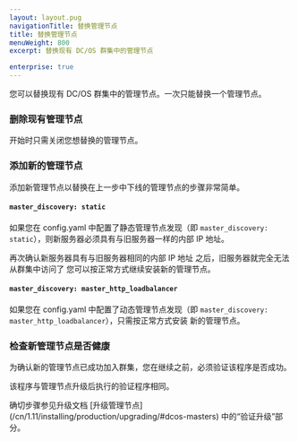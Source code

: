 ```yaml
---
layout: layout.pug
navigationTitle: 替换管理节点
title: 替换管理节点
menuWeight: 800
excerpt: 替换现有 DC/OS 群集中的管理节点

enterprise: true
---
```


<!-- This source repo for this topic is https://github.com/mesosphere/dcos-docs-site -->


您可以替换现有 DC/OS 群集中的管理节点。一次只能替换一个管理节点。

### 删除现有管理节点

开始时只需关闭您想替换的管理节点。

### 添加新的管理节点

添加新管理节点以替换在上一步中下线的管理节点的步骤非常简单。

#### `master_discovery: static`

如果您在 config.yaml 中配置了静态管理节点发现（即
`master_discovery: static`），则新服务器必须具有与旧服务器一样的内部 IP
地址。

再次确认新服务器具有与旧服务器相同的内部 IP 地址
之后，旧服务器就完全无法从群集中访问了
您可以按正常方式继续安装新的管理节点。

#### `master_discovery: master_http_loadbalancer`

如果您在 config.yaml 中配置了动态管理节点发现（即
`master_discovery: master_http_loadbalancer`），只需按正常方式安装
新的管理节点。

### 检查新管理节点是否健康

为确认新的管理节点已成功加入群集，您在继续之前，必须验证该程序是否成功。

该程序与管理节点升级后执行的验证程序相同。

确切步骤参见升级文档 [升级管理节点] (/cn/1.11/installing/production/upgrading/#dcos-masters) 中的“验证升级”部分。
